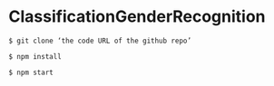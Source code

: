 # ClassificationGenderRecognition
```
$ git clone ‘the code URL of the github repo’
```
```
$ npm install
```
```
$ npm start
```

